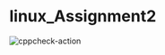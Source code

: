 # linux_Assignment2
![cppcheck-action](https://github.com/99002540/linux_Assignment2/workflows/cppcheck-action/badge.svg)
